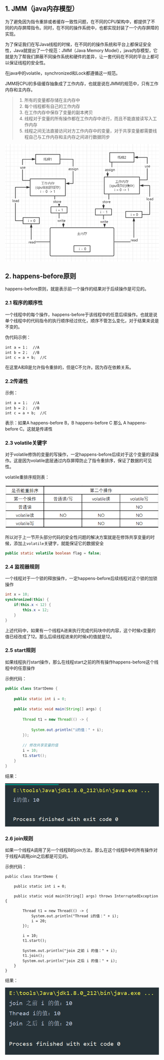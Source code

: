 ## 1. JMM（java内存模型）

为了避免因为指令重排或者缓存一致性问题，在不同的CPU架构中，都提供了不同的内存屏障指令。同时，在不同的操作系统中，也都实现封装了一个内存屏障的实现。



为了保证我们在写Java线程的时候，在不同的的操作系统和平台上都保证安全性，Java就提出了一个规范：JMM（Java Memory Model），java内存模型，它就是为了帮我们屏蔽不同操作系统和硬件的差异，让一套代码在不同的平台上都可以保证线程的安全性。

在java中的volatile，synchronized和Lock都遵循这一规范。



JMM将CPU的多级缓存抽象成了工作内存，也就是说在JMM的规范中，只有工作内存和主内存。

> 1. 所有的变量都存储在主内存中
> 2. 每个线程都有自己的工作内存
> 3. 在工作内存中保存了变量的副本拷贝
> 4. 线程对于变量的所有操作都在工作内存中进行，而且不能直接读写入工作内存
> 5. 线程之间无法直接访问对方工作内存中的变量，对于共享变量都需要线程自己与工作内存和主内存之间进行数据同步



![image-20210629200254794](image/image-20210629200254794.png)



## 2. happens-before原则

happens-before原则，就是表示前一个操作的结果对于后续操作是可见的。



### 2.1 程序的顺序性

一个线程中的每个操作，happens-before于该线程中的任意后续操作。也就是说单个线程中的代码指令的执行顺序经过优化，顺序不管怎么变化，对于结果来说是不变的。

伪代码示例：

```
int a = 1；	//A
int b = 2；	//B
int c = a + b;	//C
```

在这里A和B是允许指令重排的，但是C不允许。因为存在依赖关系。



### 2.2传递性

示例：

```
int a = 1；	//A
int b = 2；	//B
int c = a + b;	//C
```

表示：如果A happens-before B，B happens-before C 那么 A happens-before C。这就是传递性



### 2.3 volatile关键字

对于volatile修饰的变量的写操作，一定happens-before后续对于这个变量的读操作。这是因为volatile底层通过内存屏障防止了指令重排序，保证了数据的可见性。



volatile重排序规则表：

![image-20210630094739558](image/image-20210630094739558.png)



所以对于上一节开头部分代码的安全性问题的解决方案就是在修饰共享变量的时候，添加上`volatile`关键字，就能保证它的数据安全

```java
public static volatile boolean flag = false;
```



### 2.4 监视器规则

一个线程对于一个锁的释放操作，一定happens-before后续线程对这个锁的加锁操作

```java
int x = 10;
synchronized(this) {
	if(this.x < 12) {
        this.x = 12;
    }
}
```

上述代码中，如果有一个线程A进来执行完成代码块中的内容，这个时候x变量的值已经改成了12。那么后续线程进来的时候x的值就是12。



### 2.5 start规则

如果线程执行start操作，那么在线程start之前的所有操作happens-before这个线程中的任意操作

示例代码：

```java
public class StartDemo {

    public static int i = 0;

    public static void main(String[] args) {

        Thread t1 = new Thread(() -> {
            
            System.out.println("i的值：" + i);
        });

        // 修改共享变量的值
        i = 10;
        t1.start();
    }
}
```



结果：

![image-20210630100033357](image/image-20210630100033357.png)



### 2.6 join规则

如果一个线程A调用了另一个线程B的join方法，那么在这个线程B中的所有操作对于线程A调用join之后都是可见的。



示例代码：

```
public class StartDemo {

    public static int i = 0;

    public static void main(String[] args) throws InterruptedException {

        Thread t1 = new Thread(() -> {
            System.out.println("Thread i的值：" + i);
            i = 20;
        });

        i = 10;
        t1.start();
        
        System.out.println("join 之前 i 的值：" + i);
        t1.join();
        System.out.println("join 之后 i 的值：" + i);
    }
}
```



结果：

![image-20210630100617086](image/image-20210630100617086.png)

